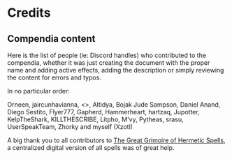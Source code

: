 # Credits

## Compendia content

Here is the list of people (ie: Discord handles) who contributed to the compendia, whether it was just creating the document with the proper name and adding active effects, adding the description or simply reviewing the content for errors and typos.

In no particular order:

Orneen, jaircunhavianna, <>, Altidya, Bojak Jude Sampson, Daniel Anand, Diego Sestito, Flyer777, Gapherd, Hammerheart, hartzaq, Jupotter, KelpTheShark, KILLTHESCRIBE, Litpho, M'vy, Pytheas, srasu, UserSpeakTeam, Zhorky and myself (Xzotl)

A big thank you to all contributors to [The Great Grimoire of Hermetic Spells](https://www.atlas-games.com/atlas-cms/resources/downloads/arm5-grand-grimoire-of-hermetic-spells.pdf), a centralized digital version of all spells was of great help.
